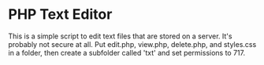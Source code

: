 # PHP Text Editor

This is a simple script to edit text files that are stored on a server. It's probably not secure at all. Put edit.php, view.php, delete.php, and styles.css in a folder, then create a subfolder called 'txt' and set permissions to 717.
